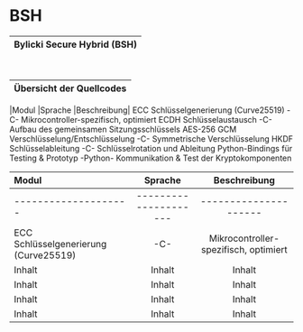# BSH
|Bylicki Secure Hybrid (BSH)|
|---|

<br>

|Übersicht der Quellcodes|
|---|


|Modul	|Sprache	|Beschreibung|
ECC Schlüsselgenerierung (Curve25519) -C- Mikrocontroller-spezifisch, optimiert
ECDH Schlüsselaustausch -C- Aufbau des gemeinsamen Sitzungsschlüssels
AES-256 GCM Verschlüsselung/Entschlüsselung -C- Symmetrische Verschlüsselung
HKDF Schlüsselableitung -C- Schlüsselrotation und Ableitung
Python-Bindings für Testing & Prototyp	-Python- Kommunikation & Test der Kryptokomponenten


| Modul | Sprache | Beschreibung |
|:------------------ |:-------------------:| :-------------------:|
|--------------------|---------------------|---------------------|
| ECC Schlüsselgenerierung (Curve25519)             | -C-              | Mikrocontroller-spezifisch, optimiert              |
| Inhalt             | Inhalt              | Inhalt              |
| Inhalt             | Inhalt              | Inhalt              |
| Inhalt             | Inhalt              | Inhalt              |
| Inhalt             | Inhalt              | Inhalt              |

